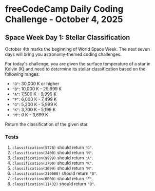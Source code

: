 # freeCodeCamp Daily Coding Challenge - October 4, 2025

## Space Week Day 1: Stellar Classification

October 4th marks the beginning of World Space Week. The next seven days will bring you astronomy-themed coding challenges.

For today's challenge, you are given the surface temperature of a star in Kelvin (K) and need to determine its stellar classification based on the following ranges:

* `"O"`: 30,000 K or higher
* `"B"`: 10,000 K - 29,999 K
* `"A"`: 7,500 K - 9,999 K
* `"F"`: 6,000 K - 7,499 K
* `"G"`: 5,200 K - 5,999 K
* `"K"`: 3,700 K - 5,199 K
* `"M"`: 0 K - 3,699 K

Return the classification of the given star.

### Tests

1. `classification(5778)` should return `"G"`.
2. `classification(2400)` should return `"M"`.
3. `classification(9999)` should return `"A"`.
4. `classification(3700)` should return `"K"`.
5. `classification(3699)` should return `"M"`.
6. `classification(210000)` should return `"O"`.
7. `classification(6000)` should return `"F"`.
8. `classification(11432)` should return `"B"`.